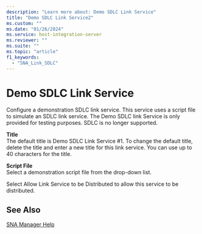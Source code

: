 ```yaml
---
description: "Learn more about: Demo SDLC Link Service"
title: "Demo SDLC Link Service2"
ms.custom: ""
ms.date: "01/26/2024"
ms.service: host-integration-server
ms.reviewer: ""
ms.suite: ""
ms.topic: "article"
f1_keywords: 
  - "SNA_Link_SDLC"
---
```

# Demo SDLC Link Service
Configure a demonstration SDLC link service. This service uses a script file to simulate an SDLC link service. The Demo SDLC link Service is only provided for testing purposes. SDLC is no longer supported.  
  
 **Title**  
 The default title is Demo SDLC Link Service #1. To change the default title, delete the title and enter a new title for this link service. You can use up to 40 characters for the title.  
  
 **Script File**  
 Select a demonstration script file from the drop-down list.  
  
 Select Allow Link Service to be Distributed to allow this service to be distributed.  
  
## See Also  
 [SNA Manager Help](../core/sna-manager-help1.md)

